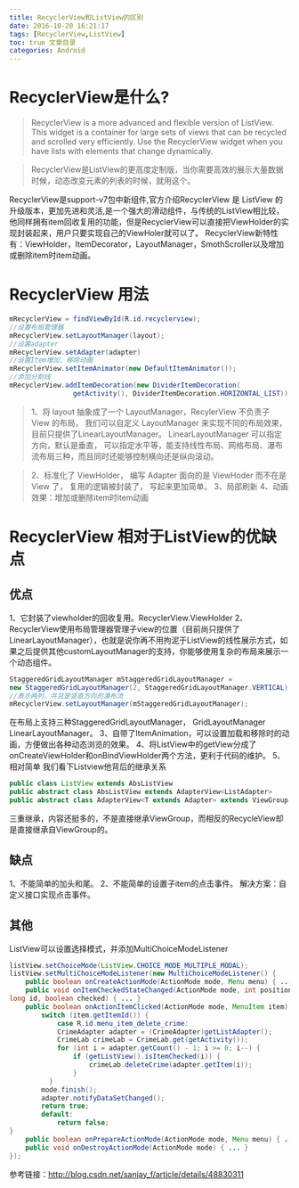 ```yaml
---
title: RecyclerView和ListView的区别
date: 2016-10-20 16:21:17
tags: [RecyclerView,ListView]
toc: true 文章目录
categories: Android
---
```

# RecyclerView是什么?
>RecyclerView is a more advanced and flexible version of ListView. This 
widget is a container for large sets of views that can be recycled and 
scrolled very efficiently. Use the RecyclerView widget when you have 
lists with elements that change dynamically.

>RecyclerView是ListView的更高度定制版，当你需要高效的展示大量数据时候，动态改变元素的列表的时候，就用这个。


RecyclerView是support-v7包中新组件,官方介绍RecyclerView 是 ListView 的升级版本，更加先进和灵活,是一个强大的滑动组件，与传统的ListView相比较，他同样拥有item回收复用的功能，但是RecyclerView可以直接把ViewHolder的实现封装起来，用户只要实现自己的ViewHoler就可以了。
RecyclerView新特性有：ViewHolder，ItemDecorator，LayoutManager，SmothScroller以及增加或删除item时item动画。

<!-- MORE -->
# RecyclerView 用法
```java
mRecyclerView = findViewById(R.id.recyclerview);
//设置布局管理器
mRecyclerView.setLayoutManager(layout);
//设置adapter
mRecyclerView.setAdapter(adapter)
//设置Item增加、移除动画
mRecyclerView.setItemAnimator(new DefaultItemAnimator());
//添加分割线
mRecyclerView.addItemDecoration(new DividerItemDecoration(
                getActivity(), DividerItemDecoration.HORIZONTAL_LIST));
```

> 1、将 layout 抽象成了一个 LayoutManager，RecylerView 不负责子 View 的布局， 我们可以自定义 LayoutManager 来实现不同的布局效果， 目前只提供了LinearLayoutManager。 LinearLayoutManager 可以指定方向，默认是垂直， 可以指定水平等，能支持线性布局、网格布局、瀑布流布局三种，而且同时还能够控制横向还是纵向滚动。

> 2、标准化了 ViewHolder， 编写 Adapter 面向的是 ViewHoder 而不在是View 了， 复用的逻辑被封装了， 写起来更加简单。
> 3、局部刷新
> 4、动画效果：增加或删除item时item动画

# RecyclerView 相对于ListView的优缺点
## 优点
1、它封装了viewholder的回收复用。RecyclerView.ViewHolder
2、RecyclerView使用布局管理器管理子view的位置（目前尚只提供了LinearLayoutManager），也就是说你再不用拘泥于ListView的线性展示方式，如果之后提供其他customLayoutManager的支持，你能够使用复杂的布局来展示一个动态组件。
```java
StaggeredGridLayoutManager mStaggeredGridLayoutManager =
new StaggeredGridLayoutManager(2, StaggeredGridLayoutManager.VERTICAL);
//表示两列，并且是竖直方向的瀑布流
mRecyclerView.setLayoutManager(mStaggeredGridLayoutManager);
```
在布局上支持三种StaggeredGridLayoutManager， GridLayoutManager LinearLayoutManager。
3、自带了ItemAnimation，可以设置加载和移除时的动画，方便做出各种动态浏览的效果。
4、将ListView中的getView分成了onCreateViewHolder和onBindViewHolder两个方法，更利于代码的维护。
5、相对简单 
我们看下Listview他背后的继承关系
```java
public class ListView extends AbsListView 
public abstract class AbsListView extends AdapterView<ListAdapter>
public abstract class AdapterView<T extends Adapter> extends ViewGroup
```
三重继承，内容还挺多的，不是直接继承ViewGroup，而相反的RecycleView却是直接继承自ViewGroup的。
## 缺点
1、不能简单的加头和尾。
2、不能简单的设置子item的点击事件。
    解决方案：自定义接口实现点击事件。
## 其他
ListView可以设置选择模式，并添加MultiChoiceModeListener
```java
listView.setChoiceMode(ListView.CHOICE_MODE_MULTIPLE_MODAL);
listView.setMultiChoiceModeListener(new MultiChoiceModeListener() {
    public boolean onCreateActionMode(ActionMode mode, Menu menu) { ... }
    public void onItemCheckedStateChanged(ActionMode mode, int position,
long id, boolean checked) { ... }
    public boolean onActionItemClicked(ActionMode mode, MenuItem item) {
        switch (item.getItemId()) {
            case R.id.menu_item_delete_crime:
            CrimeAdapter adapter = (CrimeAdapter)getListAdapter();
            CrimeLab crimeLab = CrimeLab.get(getActivity());
            for (int i = adapter.getCount() - 1; i >= 0; i--) {
                if (getListView().isItemChecked(i)) {
                    crimeLab.deleteCrime(adapter.getItem(i));
                }
          }
        mode.finish();
        adapter.notifyDataSetChanged();
        return true;
        default:
            return false;
}
    public boolean onPrepareActionMode(ActionMode mode, Menu menu) { ... }
    public void onDestroyActionMode(ActionMode mode) { ... }
});
```

参考链接：http://blog.csdn.net/sanjay_f/article/details/48830311